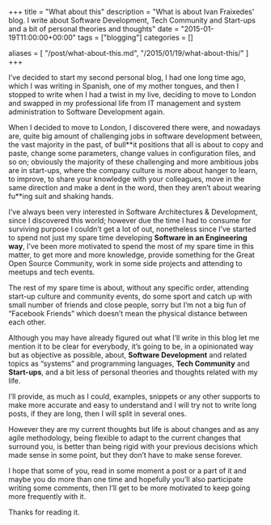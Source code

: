+++
title = "What about this"
description = "What is about Ivan Fraixedes' blog. I write about Software Development, Tech Community and Start-ups and a bit  of personal theories and thoughts"
date = "2015-01-19T11:00:00+00:00"
tags = ["blogging"]
categories = []

aliases = [
  "/post/what-about-this.md",
  "/2015/01/19/what-about-this/"
]
+++

I’ve decided to start my second personal blog, I had one long time ago, which I was writing in Spanish, one of my mother tongues, and then I stopped to write when I had a twist in my live, deciding to move to London and swapped in my professional life from IT management and system administration to Software Development again.

When I decided to move to London, I discovered there were, and nowadays are, quite big amount of challenging jobs in software development between, the vast majority in the past, of bull\*\*it positions that all is about to copy and paste, change some parameters, change values in configuration files, and so on; obviously the majority of these challenging and more ambitious jobs are in start-ups, where the company culture is more about hanger to learn, to improve, to share your knowledge with your colleagues, move in the same direction and make a dent in the word, then they aren’t about wearing fu\*\*ing suit and shaking hands.

I’ve always been very interested in Software Architectures & Development, since I discovered this world; however due the time I had to consume for surviving purpose I couldn’t get a lot of out, nonetheless since I’ve started to spend not just my spare time developing **Software in an Engineering way**, I’ve been more motivated to spend the most of my spare time in this matter, to get more and more knowledge, provide something for the Great Open Source Community, work in some side projects and attending to meetups and tech events.

The rest of my spare time is about, without any specific order, attending start-up culture and community events, do some sport and catch up with small number of friends and close people, sorry but I’m not a big fun of “Facebook Friends” which doesn’t mean the physical distance between each other.

Although you may have already figured out what I’ll write in this blog let me mention it to be clear for everybody, it’s going to be, in a opinionated way but as objective as possible, about, **Software Development** and related topics as “systems” and programming languages, **Tech Community** and **Start-ups**, and a bit less of personal theories and thoughts related with my life.

I’ll provide, as much as I could, examples, snippets or any other supports to make more accurate and easy to understand and I will try not to write long posts, if they are long, then I will split in several ones.

However they are my current thoughts but life is about changes and as any agile methodology, being flexible to adapt to the current changes that surround you, is better than being rigid with your previous decisions which made sense in some point, but they don’t have to make sense forever.

I hope that some of you, read in some moment a post or a part of it and maybe you do more than one time and hopefully you’ll also participate writing some comments, then I’ll get to be more motivated to keep going more frequently with it.

Thanks for reading it.

